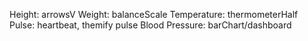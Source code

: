 Height: arrowsV
Weight: balanceScale
Temperature: thermometerHalf 
Pulse: heartbeat, themify pulse
Blood Pressure: barChart/dashboard